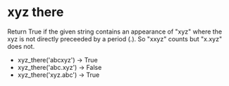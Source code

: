 # xyz there

Return True if the given string contains an appearance of "xyz" where the xyz is not directly preceeded by a 
period (.). So "xxyz" counts but "x.xyz" does not. 

* xyz_there('abcxyz') → True
* xyz_there('abc.xyz') → False
* xyz_there('xyz.abc') → True

